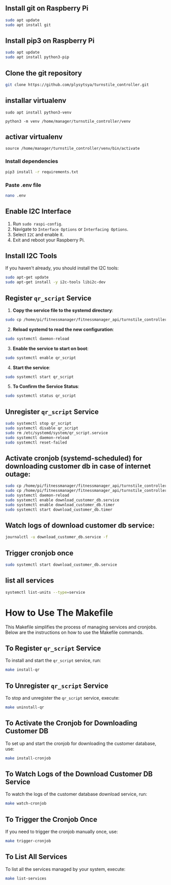 ## Install git on Raspberry Pi
```bash
sudo apt update
sudo apt install git
```

## Install pip3 on Raspberry Pi
```bash
sudo apt update
sudo apt install python3-pip
```

## Clone the git repository
````bash
git clone https://github.com/plysytsya/turnstile_controller.git
````

## installar virtualenv
```
sudo apt install python3-venv
```
```
python3 -m venv /home/manager/turnstile_controller/venv
```

## activar virtualenv
```
source /home/manager/turnstile_controller/venv/bin/activate
```

### Install dependencies
```bash
pip3 install -r requirements.txt
```

### Paste .env file
```bash
nano .env
```

## Enable I2C Interface

1. Run `sudo raspi-config`.
2. Navigate to `Interface Options` or `Interfacing Options`.
3. Select `I2C` and enable it.
4. Exit and reboot your Raspberry Pi.

## Install I2C Tools

If you haven't already, you should install the I2C tools:

```bash
sudo apt-get update
sudo apt-get install -y i2c-tools libi2c-dev
```


## Register `qr_script` Service

1. **Copy the service file to the systemd directory**:
```bash
sudo cp /home/pi/fitnessmanager/fitnessmanager_api/turnstile_controller/qr_script.service /etc/systemd/system/
```

2. **Reload systemd to read the new configuration**:
```bash
sudo systemctl daemon-reload
```

3. **Enable the service to start on boot**:
```bash
sudo systemctl enable qr_script
```

4. **Start the service**:
```bash
sudo systemctl start qr_script
```

5. **To Confirm the Service Status**:
```bash
sudo systemctl status qr_script
```

## Unregister `qr_script` Service
```bash
sudo systemctl stop qr_script
sudo systemctl disable qr_script
sudo rm /etc/systemd/system/qr_script.service
sudo systemctl daemon-reload
sudo systemctl reset-failed
```

## Activate cronjob (systemd-scheduled) for downloading customer db in case of internet outage:
```bash
sudo cp /home/pi/fitnessmanager/fitnessmanager_api/turnstile_controller/download_customer_db.service /etc/systemd/system/
sudo cp /home/pi/fitnessmanager/fitnessmanager_api/turnstile_controller/download_customer_db.timer /etc/systemd/system/
sudo systemctl daemon-reload
sudo systemctl enable download_customer_db.service
sudo systemctl enable download_customer_db.timer
sudo systemctl start download_customer_db.timer
```

## Watch logs of download customer db service:
```bash
journalctl -u download_customer_db.service -f
```

## Trigger cronjob once
```bash
sudo systemctl start download_customer_db.service
```

## list all services
```bash
systemctl list-units --type=service
```

# How to Use The Makefile

This Makefile simplifies the process of managing services and cronjobs. Below are the instructions on how to use the Makefile commands.

## To Register `qr_script` Service

To install and start the `qr_script` service, run:

```bash
make install-qr
```

## To Unregister `qr_script` Service

To stop and unregister the `qr_script` service, execute:

```bash
make uninstall-qr
```

## To Activate the Cronjob for Downloading Customer DB

To set up and start the cronjob for downloading the customer database, use:

```bash
make install-cronjob
```

## To Watch Logs of the Download Customer DB Service

To watch the logs of the customer database download service, run:

```bash
make watch-cronjob
```

## To Trigger the Cronjob Once

If you need to trigger the cronjob manually once, use:

```bash
make trigger-cronjob
```

## To List All Services

To list all the services managed by your system, execute:

```bash
make list-services
```
